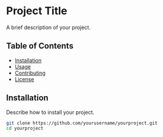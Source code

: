 # Project Title

A brief description of your project.

## Table of Contents

- [Installation](#installation)
- [Usage](#usage)
- [Contributing](#contributing)
- [License](#license)

## Installation

Describe how to install your project.

```bash
git clone https://github.com/yourusername/yourproject.git
cd yourproject
